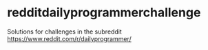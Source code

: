 # redditdailyprogrammerchallenge
Solutions for challenges in the subreddit https://www.reddit.com/r/dailyprogrammer/
